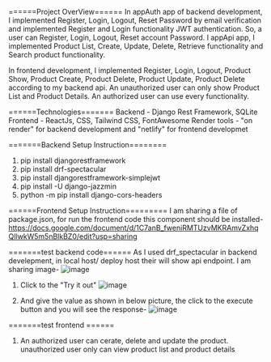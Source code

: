======Project OverView======
In appAuth app of backend development, I implemented Register, Login, Logout, Reset Password by email verification and implemented Register and Login functionality JWT authentication.
So, a user can Register, Login, Logout, Reset account Password.
I appApi app, I implemented Product List, Create, Update, Delete, Retrieve functionality and Search product functionality.

In frontend development, I implemented Register, Login, Logout, Product Show, Product Create, Product Delete, Product Update, Product Delete according to my backend api.
An unauthorized user can only show Product List and Product Details. An authorized user can use every functionality.


======Technologies=======
Backend - Django Rest Framework, SQLite
Frontend - ReactJs, CSS, Tailwind CSS, FontAwesome
Render tools - "on render" for backend development and "netlify" for frontend developmet

 =======Backend Setup Instruction========
1. pip install djangorestframework
2. pip install drf-spectacular
3. pip install djangorestframework-simplejwt
4. pip install -U django-jazzmin
5. python -m pip install django-cors-headers

======Frontend Setup Instruction=========
I am sharing a file of package.json, for run the frontend code this component should be installed-
https://docs.google.com/document/d/1C7anB_fweniRMTUzvMKRAmvZxhqQIlwkW5m5nBlkBZ0/edit?usp=sharing

=======test backend code======
As I used drf_spectacular in backend develepment, in local host/ deploy host their will show api endpoint. I am sharing image-
![image](https://github.com/user-attachments/assets/c32ef398-657c-4cf9-aaec-b59e20c9deeb)

1. Click to the "Try it out"
![image](https://github.com/user-attachments/assets/015fcb38-ef44-472b-9852-b10a7f991fe2)

2. And give the value as shown in below picture, the click to the execute button and you will see the response-
![image](https://github.com/user-attachments/assets/9d9918a4-239a-4f68-9cc0-8afbf6cbaf31)

=======test frontend ======
1. An authorized user can cerate, delete and update the product. unauthorized user only can view product list and product details




